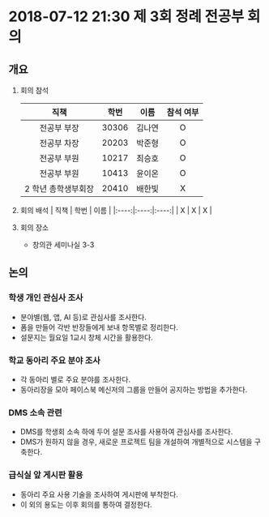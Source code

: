 # 2018-07-12 21:30 제 3회 정례 전공부 회의

## 개요
1. 회의 참석

    |         직책        |  학번 |  이름  | 참석 여부 |
    |:-------------------:|:-----:|:------:|:---------:|
    |     전공부 부장     | 30306 | 김나연 |     O     |
    |     전공부 차장     | 20203 | 박준형 |     O     |
    |     전공부 부원     | 10217 | 최승호 |     O     |
    |     전공부 부원     | 10413 | 윤이온 |     O     |
    | 2 학년 총학생부회장  | 20410 | 배한빛 |     X     |

2. 회의 배석
    | 직책 | 학번 | 이름 |
    |:----:|:----:|:----:|
    | X    | X    | X    |

3. 회의 장소
    * 창의관 세미나실 3-3

## 논의
### 학생 개인 관심사 조사
- 분야별(웹, 앱, AI 등)로 관심사를 조사한다.
- 폼을 만들어 각반 반장들에게 보내 항목별로 정리한다.
- 설문지는 월요일 1교시 창체 시간을 활용한다.

### 학교 동아리 주요 분야 조사
- 각 동아리 별로 주요 분야를 조사한다.
- 동아리장을 모아 페이스북 메신저의 그룹을 만들어 공지하는 방법을 추가한다.

### DMS 소속 관련
- DMS를 학생회 소속 하에 두어 설문 조사를 사용하여 관심사를 조사한다.
- DMS가 원하지 않을 경우, 새로운 프로젝트 팀을 개설하여 개별적으로 시스템을 구축한다.

### 급식실 앞 게시판 활용
- 동아리 주요 사용 기술을 조사하여 게시판에 부착한다.
- 이 외의 용도는 이후 회의를 통하여 결정한다.